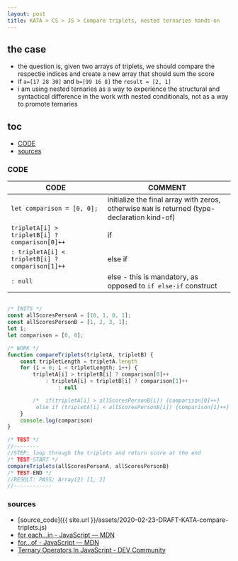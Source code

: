 ```yaml
---
layout: post
title: KATA > CS > JS > Compare triplets, nested ternaries hands-on
---
```

## the case	
* the question is, given two arrays of triplets, we should compare the respectie indices and create a new array that should sum the score
* if `a=[17 28 30]` and `b=[99 16 8]` the `result = [2, 1]`
* i am using nested ternaries as a way to experience the structural and syntactical difference in the work with nested conditionals, not as a way to promote ternaries

## toc
<!-- TOC -->

- [CODE](#code)
- [sources](#sources)

<!-- /TOC -->

### CODE

CODE                                            | COMMENT
------------------------------------------------|----------------------------------------------------------------------------------------------
`let comparison = [0, 0];`                      | initialize the final array with zeros, otherwise `NaN` is returned (type-declaration kind-of)
`tripletA[i] > tripletB[i] ? comparison[0]++`   | if
`: tripletA[i] < tripletB[i] ? comparison[1]++` | else if
`: null`                                        | else - this is mandatory, as opposed to `if else-if` construct

```js

/* INITS */
const allScoresPersonA = [10, 1, 0, 1];
const allScoresPersonB = [1, 2, 3, 1];
let i;
let comparison = [0, 0];

/* WORK */
function compareTriplets(tripletA, tripletB) {
    const tripletLength = tripletA.length
    for (i = 0; i < tripletLength; i++) {
        tripletA[i] > tripletB[i] ? comparison[0]++
            : tripletA[i] < tripletB[i] ? comparison[1]++
                : null

        /*  if(tripletA[i] > allScoresPersonB[i]) {comparison[0]++}
         else if (tripletA[i] < allScoresPersonB[i]) {comparison[1]++} */
    }
    console.log(comparison)
}

/* TEST */
//--------
//STEP: loop through the triplets and return score at the end
/* TEST-START */
compareTriplets(allScoresPersonA, allScoresPersonB)
/* TEST-END */
//RESULT: PASS; Array(2) [1, 2]
//------------
```

### sources
* [source_code]({{ site.url }}/assets/2020-02-23-DRAFT-KATA-compare-triplets.js)
* [for each...in - JavaScript — MDN](https://developer.mozilla.org/en-US/docs/Web/JavaScript/Reference/Statements/for_each...in)
* [for...of - JavaScript — MDN](https://developer.mozilla.org/en-US/docs/Web/JavaScript/Reference/Statements/for...of)
* [Ternary Operators In JavaScript - DEV Community](https://dev.to/iandavid/ternary-operators-in-javascript-4inl)
